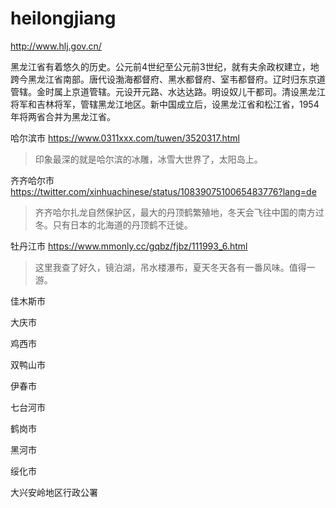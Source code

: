 # heilongjiang

http://www.hlj.gov.cn/

黑龙江省有着悠久的历史。公元前4世纪至公元前3世纪，就有夫余政权建立，地跨今黑龙江省南部。唐代设渤海都督府、黑水都督府、室韦都督府。辽时归东京道管辖。金时属上京道管辖。元设开元路、水达达路。明设奴儿干都司。清设黑龙江将军和吉林将军，管辖黑龙江地区。新中国成立后，设黑龙江省和松江省，1954年将两省合并为黑龙江省。

哈尔滨市 https://www.0311xxx.com/tuwen/3520317.html

> 印象最深的就是哈尔滨的冰雕，冰雪大世界了，太阳岛上。

齐齐哈尔市 https://twitter.com/xinhuachinese/status/1083907510065483776?lang=de

> 齐齐哈尔扎龙自然保护区，最大的丹顶鹤繁殖地，冬天会飞往中国的南方过冬。只有日本的北海道的丹顶鹤不迁徙。

牡丹江市 https://www.mmonly.cc/gqbz/fjbz/111993_6.html

> 这里我查了好久，镜泊湖，吊水楼瀑布，夏天冬天各有一番风味。值得一游。

佳木斯市

大庆市

鸡西市

双鸭山市

伊春市

七台河市

鹤岗市

黑河市

绥化市

大兴安岭地区行政公署